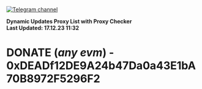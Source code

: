 [![Telegram channel](https://img.shields.io/endpoint?url=https://runkit.io/damiankrawczyk/telegram-badge/branches/master?url=https://t.me/n4z4v0d)](https://t.me/n4z4v0d) 

**Dynamic Updates Proxy List with Proxy Checker**  
**Last Updated: 17.12.23 11:32**

# DONATE (_any evm_) - 0xDEADf12DE9A24b47Da0a43E1bA70B8972F5296F2
